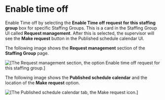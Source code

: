 # Enable time off<a name="enable-to"></a>

Enable Time off by selecting the **Enable Time off request for this staffing group** box for specific Staffing Groups\. This is a card in the Staffing Group UI called **Request management**\. After this is selected, the supervisor will see the **Make request** button in the Published schedule calendar UI\.

The following image shows the **Request management** section of the **Staffing Group** page\.

![\[The Request management section, the option Enable time off request for this staffing group.\]](http://docs.aws.amazon.com/connect/latest/adminguide/images/enable-time-off-to.png)

The following image shows the **Published schedule calendar** and the location of the **Make request** option\.

![\[The Published schedule calendar tab, the Make request icon.\]](http://docs.aws.amazon.com/connect/latest/adminguide/images/published-schedule-to.png)